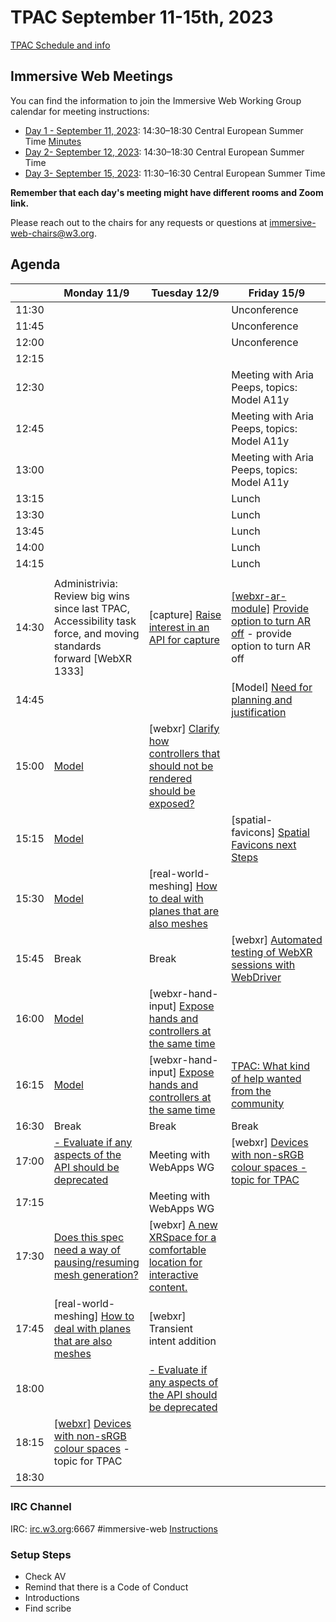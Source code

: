 # TPAC September 11-15th, 2023

[TPAC Schedule and info](https://www.w3.org/2023/09/TPAC/schedule.html)

## Immersive Web Meetings

You can find the information to join the Immersive Web Working Group calendar for meeting instructions:

- [Day 1 - September 11, 2023](https://www.w3.org/events/meetings/f1dd67cb-9322-472e-92d4-a34a2f4bf2d6/): 14:30–18:30 Central European Summer Time [Minutes](https://www.w3.org/2023/09/11-immersive-web-minutes.html)
- [Day 2- September 12, 2023](https://www.w3.org/events/meetings/543e6388-05f4-4334-bd4d-4839ec021fc5/): 14:30–18:30 Central European Summer Time
- [Day 3- September 15, 2023](https://www.w3.org/events/meetings/7e00b17e-b4ef-471b-96c1-21a2c9d77c92/): 11:30–16:30 Central European Summer Time

**Remember that each day's meeting might have different rooms and Zoom link.**

Please reach out to the chairs for any requests or questions at immersive-web-chairs@w3.org.

## Agenda

|       | Monday 11/9                                                                                                                                                              | Tuesday 12/9                                                                                                                         | Friday 15/9                                                                                                                                                                                                 |
| ----- | ------------------------------------------------------------------------------------------------------------------------------------------------------------------------ | ------------------------------------------------------------------------------------------------------------------------------------ | ----------------------------------------------------------------------------------------------------------------------------------------------------------------------------------------------------------- |
| 11:30 |                                                                                                                                                                          |                                                                                                                                      | Unconference                                                                                                                                                                                                |
| 11:45 |                                                                                                                                                                          |                                                                                                                                      | Unconference                                                                                                                                                                                                |
| 12:00 |                                                                                                                                                                          |                                                                                                                                      | Unconference                                                                                                                                                                                                |
| 12:15 |                                                                                                                                                                          |                                                                                                                                      |                                                                                                                                                                                                             |
| 12:30 |                                                                                                                                                                          |                                                                                                                                      | Meeting with Aria Peeps, topics: Model A11y                                                                                                                                                                 |
| 12:45 |                                                                                                                                                                          |                                                                                                                                      | Meeting with Aria Peeps, topics: Model A11y                                                                                                                                                                 |
| 13:00 |                                                                                                                                                                          |                                                                                                                                      | Meeting with Aria Peeps, topics: Model A11y                                                                                                                                                                 |
| 13:15 |                                                                                                                                                                          |                                                                                                                                      | Lunch                                                                                                                                                                                                       |
| 13:30 |                                                                                                                                                                          |                                                                                                                                      | Lunch                                                                                                                                                                                                       |
| 13:45 |                                                                                                                                                                          |                                                                                                                                      | Lunch                                                                                                                                                                                                       |
| 14:00 |                                                                                                                                                                          |                                                                                                                                      | Lunch                                                                                                                                                                                                       |
| 14:15 |                                                                                                                                                                          |                                                                                                                                      | Lunch                                                                                                                                                                                                       |
|       |
| 14:30 | Administrivia: Review big wins since last TPAC, Accessibility task force, and moving standards forward [WebXR 1333]                                                      | [capture] [Raise interest in an API for capture](https://github.com/immersive-web/capture/issues/1)                                  | [[webxr-ar-module]](https://github.com/immersive-web/webxr-ar-module/issues/90) [Provide option to turn AR off](https://github.com/immersive-web/webxr-ar-module/issues/90) - provide option to turn AR off |
| 14:45 |                                                                                                                                                                          |                                                                                                                                      |               [Model] [Need for planning and justification           ](https://github.com/immersive-web/model-element/issues/70)                                                                                                                                                                                   |
| 15:00 | [Model](https://github.com/immersive-web/model-element/issues/69)                                                                                                        | [webxr] [Clarify how controllers that should not be rendered should be exposed?](https://github.com/immersive-web/webxr/issues/1338) |                                                                                                                                                                                                             |
| 15:15 | [Model](https://github.com/immersive-web/model-element/issues/69)                                                                                                        |                                                                                                                                      | [spatial-favicons] [Spatial Favicons next Steps](https://github.com/immersive-web/spatial-favicons/issues/7)                                                                                                |
| 15:30 | [Model](https://github.com/immersive-web/model-element/issues/69)                                                                                                        |  [real-world-meshing] [How to deal with planes that are also meshes](https://github.com/immersive-web/real-world-meshing/issues/3)     |                                                                                                                                                                                                             |
| 15:45 | Break                                                                                                                                                                    |      Break                                                                                                                                | [webxr] [Automated testing of WebXR sessions with WebDriver](https://github.com/immersive-web/webxr/issues/1335)                                                                                            |
| 16:00 | [Model](https://github.com/immersive-web/model-element/issues/69)                                                                                                        | [webxr-hand-input] [Expose hands and controllers at the same time](https://github.com/immersive-web/webxr-hand-input/issues/120)     |                                                                                                                                                                                                             |
| 16:15 | [Model](https://github.com/immersive-web/model-element/issues/69)                                                                                                        | [webxr-hand-input] [Expose hands and controllers at the same time](https://github.com/immersive-web/webxr-hand-input/issues/120)     | [TPAC: What kind of help wanted from the community](https://github.com/immersive-web/administrivia/issues/201)                                                                                              |
| 16:30 | Break                                                                                                                                                                    | Break                                                                                                                                |   Break                                                                                                                                                                                                          |
| 17:00 | [\- Evaluate if any aspects of the API should be deprecated](https://github.com/immersive-web/real-world-meshing/issues/1)                                               | Meeting with WebApps WG                                                                                                              |        [webxr] [Devices with non-sRGB colour spaces - topic for TPAC    ](https://github.com/immersive-web/webxr/issues/1345)                                                                                                                                                                                                 |
| 17:15 |                                                                                                                                                                          | Meeting with WebApps WG                                                                                                              |                                                                                                                                                                                                             |
| 17:30 | [Does this spec need a way of pausing/resuming mesh generation?](https://github.com/immersive-web/real-world-meshing/issues/1)                                           | [webxr] [A new XRSpace for a comfortable location for interactive content.](https://github.com/immersive-web/webxr/issues/1339)      |                                                                                                                                                                                                             |
| 17:45 | [real-world-meshing] [How to deal with planes that are also meshes](https://github.com/immersive-web/real-world-meshing/issues/3)                                        | [webxr] Transient intent addition                                                                                                    |                                                                                                                                                                                                             |
| 18:00 |                                                                                                                                                                          | [\- Evaluate if any aspects of the API should be deprecated](https://github.com/immersive-web/real-world-meshing/issues/1)           |                                                                                                                                                                                                             |
| 18:15 | [[webxr]](https://github.com/immersive-web/webxr/issues/1345) [Devices with non-sRGB colour spaces](https://github.com/immersive-web/webxr/issues/1345) - topic for TPAC |                                                                                                                                      |                                                                                                                                                                                                             |
| 18:30 |                                                                                                                                                                          |

### IRC Channel

IRC: [irc.w3.org](http://irc.w3.org/):6667 #immersive-web [Instructions](https://github.com/immersive-web/administrivia/blob/master/IRC.md)

### Setup Steps

- Check AV
- Remind that there is a Code of Conduct
- Introductions
- Find scribe
